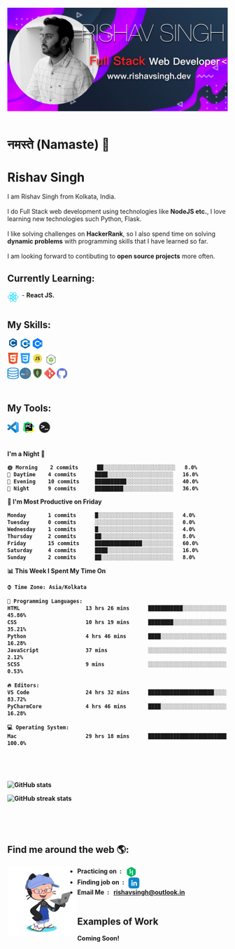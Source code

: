 <img src="assets/github_banner.jpg"><br/><br/>

# नमस्ते (Namaste) 🙏

# Rishav Singh

I am Rishav Singh from Kolkata, India. <br/><br/>I do Full Stack web development using technologies like <b>NodeJS etc.</b>, I love learning new technologies such Python, Flask. <br/><br/> I like solving challenges on <b>HackerRank</b>, so I also spend time on solving <b>dynamic problems</b> with programming skills that I have learned so far.<br/><br/> I am looking forward to contibuting to <b>open source projects</b> more often.

## Currently Learning:

<img align="left" alt="React" width="26px" src="assets/react_logo.png" style="margin-right: 7px" /> - <b>React JS.
<br/>
<br/>

## My Skills:

<img align="left" alt="C Prog." width="26px" src="assets/c-logo.png" style="margin-right: 2px" />
<img align="left" alt="C Prog." width="26px" src="assets/cpp.png" style="margin-right: 2px" />
<img align="left" alt="C Prog." width="26px" src="assets/csharp_logo.png" style="margin-right: 2px" />
<br/><br/>
<img align="left" alt="HTML5" width="26px" src="assets/html.png" style="margin-right: 2px" />
<img align="left" alt="CSS3" width="26px" src="assets/css.png" style="margin-right: 2px" />
<img align="left" alt="JavaScript" width="26px" src="assets/js.png" style="margin-right: 2px" />
<!-- 
<img align="left" alt="PHP" width="26px" src="assets/php.png" style="margin-right: 2px" />
-->
<img align="left" alt="Node.js" width="32px" src="assets/node.png" style="margin-right: 2px" /><br/><br/>
<img align="left" alt="SQL" width="26px" height="26px" src="assets/sql.png" style="margin-right: 2px" />
<img align="left" alt="MySQL" width="26px" src="assets/mysql.png" style="margin-right: 2px" />
<img align="left" alt="MongoDB" width="26px" src="assets/mongodb.png" style="margin-right: 2px" />
<img align="left" alt="Git" width="26px" src="assets/git.png" style="margin-right: 2px" />
<img align="left" alt="GitHub" width="26px" src="assets/github_icon.png" style="margin-right: 2px" />
<br/>
<br/>
<br/>

## My Tools:

<img align="left" alt="Visual Studio Code" width="26px" src="assets/vscode.png" />
<img align="left" alt="PyCharm" width="26px" src="assets/pycharm.png" style="margin-left: 10px" />
<img align="left" alt="Terminal" width="26px" src="assets/terminal.png" style="margin-left: 10px" />
<br/>
<br/>
<br/>

<!--START_SECTION:waka-->

**I'm a Night 🦉**

```text
🌞 Morning    2 commits      ██░░░░░░░░░░░░░░░░░░░░░░░   8.0%
🌆 Daytime    4 commits      ████░░░░░░░░░░░░░░░░░░░░░   16.0%
🌃 Evening    10 commits     ██████████░░░░░░░░░░░░░░░   40.0%
🌙 Night      9 commits      █████████░░░░░░░░░░░░░░░░   36.0%

```

📅 **I'm Most Productive on Friday**

```text
Monday       1 commits      █░░░░░░░░░░░░░░░░░░░░░░░░   4.0%
Tuesday      0 commits      ░░░░░░░░░░░░░░░░░░░░░░░░░   0.0%
Wednesday    1 commits      █░░░░░░░░░░░░░░░░░░░░░░░░   4.0%
Thursday     2 commits      ██░░░░░░░░░░░░░░░░░░░░░░░   8.0%
Friday       15 commits     ███████████████░░░░░░░░░░   60.0%
Saturday     4 commits      ████░░░░░░░░░░░░░░░░░░░░░   16.0%
Sunday       2 commits      ██░░░░░░░░░░░░░░░░░░░░░░░   8.0%

```

📊 **This Week I Spent My Time On**

```text
⌚︎ Time Zone: Asia/Kolkata

💬 Programming Languages:
HTML                     13 hrs 26 mins      ███████████░░░░░░░░░░░░░░   45.86%
CSS                      10 hrs 19 mins      ████████░░░░░░░░░░░░░░░░░   35.21%
Python                   4 hrs 46 mins       ████░░░░░░░░░░░░░░░░░░░░░   16.28%
JavaScript               37 mins             ░░░░░░░░░░░░░░░░░░░░░░░░░   2.12%
SCSS                     9 mins              ░░░░░░░░░░░░░░░░░░░░░░░░░   0.53%

🔥 Editors:
VS Code                  24 hrs 32 mins      █████████████████████░░░░   83.72%
PyCharmCore              4 hrs 46 mins       ████░░░░░░░░░░░░░░░░░░░░░   16.28%

💻 Operating System:
Mac                      29 hrs 18 mins      █████████████████████████   100.0%

```

<!--END_SECTION:waka-->

<br/>
<br/>
<br/>

![GitHub stats](https://github-readme-stats.vercel.app/api?username=rishavsinghh&show_icons=true&count_private=true)

![GitHub streak stats](https://github-readme-streak-stats.herokuapp.com/?user=rishavsinghh)

<br/>
<br/>
<br/>

## Find me around the web 🌎:

<img align="left" width="160" height="160" src="assets/my-octocat.png"></a>

- Practicing on &nbsp;: &nbsp; [<img src='assets/hackerrank.png' alt='hackerrank' height='25' align="center">](rishav09)
- Finding job on &nbsp;: &nbsp; [<img src='assets/linkedin.png' alt='linkedin' height='25' align="center">](https://www.linkedin.com/in/rishavsingh@outlook.in/)
- Email Me &nbsp;: &nbsp; rishavsingh@outlook.in
  <br/>
  <br/>

## Examples of Work

Coming Soon!
<br/>
<br/>
